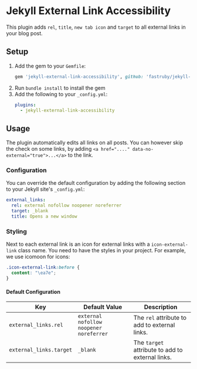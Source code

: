 # Jekyll External Link Accessibility

This plugin adds `rel`, `title`, `new tab icon` and `target` to all external links in your blog post.

## Setup

1. Add the gem to your `Gemfile`:
    ```ruby
    gem 'jekyll-external-link-accessibility', github: 'fastruby/jekyll-external-link-accessibility'
    ```
2. Run `bundle install` to install the gem
3. Add the following to your `_config.yml`:
    ```yaml
    plugins:
      - jekyll-external-link-accessibility
    ```

## Usage
The plugin automatically edits all links on all posts. You can however skip the check on some links, by adding `<a href="...." data-no-external="true">...</a>` to the link.

### Configuration
You can override the default configuration by adding the following section to your Jekyll site's `_config.yml`:

```yaml
external_links:
  rel: external nofollow noopener noreferrer
  target: _blank
  title: Opens a new window
```

### Styling
Next to each external link is an icon for external links with a `icon-external-link` class name. You need to have the styles in your project. For example, we use icomoon for icons:

```css
.icon-external-link:before {
  content: "\ea7e";
}
```
#### Default Configuration
| Key | Default Value | Description |
| ---------------------------- | ---------------------------- | -------------------------------------------------- |
| `external_links.rel`     | `external nofollow noopener noreferrer` | The `rel` attribute to add to external links.      |
| `external_links.target`  | `_blank`                     | The `target` attribute to add to external links.   |
